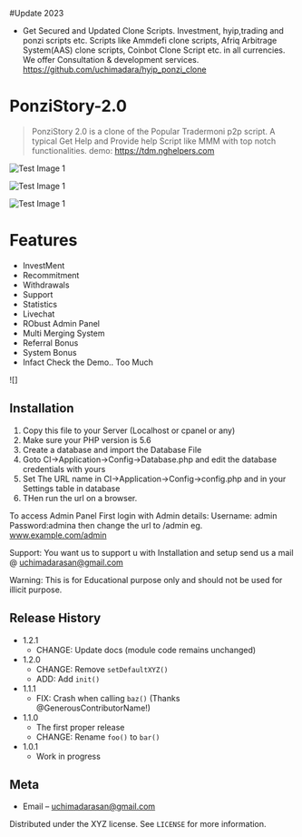 #Update 2023
* Get Secured and Updated Clone Scripts. Investment, hyip,trading and ponzi scripts etc. Scripts like Ammdefi clone scripts, Afriq Arbitrage System(AAS) clone scripts, Coinbot Clone Script etc. in all currencies. We offer Consultation & development services. https://github.com/uchimadara/hyip_ponzi_clone


# PonziStory-2.0
> PonziStory 2.0 is a clone of the Popular Tradermoni p2p script. A typical Get Help and Provide help Script like MMM with top notch functionalities. 
demo: https://tdm.nghelpers.com

![Test Image 1](tdm.PNG)

![Test Image 1](tdm3.PNG)

![Test Image 1](tdm2.PNG)

# Features
* InvestMent
* Recommitment
* Withdrawals
* Support
* Statistics
* Livechat
* RObust Admin Panel
* Multi Merging System
* Referral Bonus
* System Bonus
* Infact Check the Demo.. Too Much

![]

## Installation

1. Copy this file to your Server (Localhost or cpanel or any)
2. Make sure your PHP version is 5.6
3. Create a database and import the Database File
4. Goto CI->Application->Config->Database.php and edit the database credentials with yours
5. Set The URL name in CI->Application->Config->config.php and in your Settings table in database
6. THen run the url on a browser.

To access Admin Panel
First login with Admin details: Username: admin Password:admina then change the url to /admin eg. www.example.com/admin

Support: You want us to support u with Installation and setup send us a mail @ uchimadarasan@gmail.com

Warning: This is for Educational purpose only and should not be used for illicit purpose.



## Release History

* 1.2.1
    * CHANGE: Update docs (module code remains unchanged)
* 1.2.0
    * CHANGE: Remove `setDefaultXYZ()`
    * ADD: Add `init()`
* 1.1.1
    * FIX: Crash when calling `baz()` (Thanks @GenerousContributorName!)
* 1.1.0
    * The first proper release
    * CHANGE: Rename `foo()` to `bar()`
* 1.0.1
    * Work in progress

## Meta

- Email – uchimadarasan@gmail.com

Distributed under the XYZ license. See ``LICENSE`` for more information.

